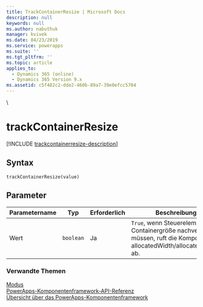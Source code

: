 ```yaml
---
title: TrackContainerResize | Microsoft Docs
description: null
keywords: null
ms.author: nabuthuk
manager: kvivek
ms.date: 04/23/2019
ms.service: powerapps
ms.suite: ''
ms.tgt_pltfrm: ''
ms.topic: article
applies_to:
  - Dynamics 365 (online)
  - Dynamics 365 Version 9.x
ms.assetid: c5f482c2-dde2-460b-89a7-39e0efcc5704
---
```

\
# <a name="trackcontainerresize"></a>trackContainerResize

[!INCLUDE [trackcontainerresize-description](includes/trackcontainerresize-description.md)]

## <a name="syntax"></a>Syntax

`trackContainerResize(value)`

## <a name="parameters"></a>Parameter

| Parametername|Typ|Erforderlich|Beschreibung|
| ------------- |----|--------|-----------|
|Wert|`boolean`|Ja|`True`, wenn Steuerelemente die Containergröße nachverfolgen müssen, ruft die Komponente allocatedWidth/allocatedHeight ab.|


### <a name="related-topics"></a>Verwandte Themen

[Modus](../mode.md)<br/>
[PowerApps-Komponentenframework-API-Referenz](../../reference/index.md)<br/>
[Übersicht über das PowerApps-Komponentenframework](../../overview.md)